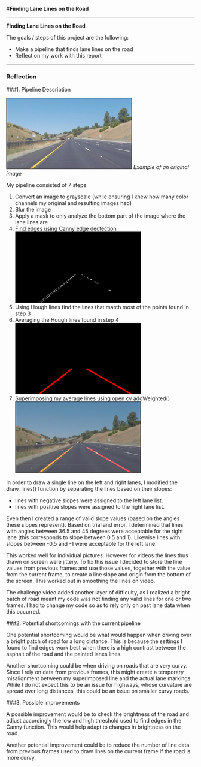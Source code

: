 #**Finding Lane Lines on the Road** 


---

**Finding Lane Lines on the Road**

The goals / steps of this project are the following:
* Make a pipeline that finds lane lines on the road
* Reflect on my work with this report


[//]: # (Image References)

[image1]: ./examples/original.png "Original"
[image2]: ./examples/canny.png "Canny"
[image3]: ./examples/houghLines.png "Hough Lines"
[image4]: ./examples/final.png "Final"

---

### Reflection

###1. Pipeline Description

![alt text][image1]
*Example of an original image*

My pipeline consisted of 7 steps:

1. Convert an image to grayscale (while ensuring I knew how many color channels my original and resulting images had)
2. Blur the image
3. Apply a mask to only analyze the bottom part of the image where the lane lines are
4. Find edges using Canny edge dectection
![alt text][image2]
5. Using Hough lines find the lines that match most of the points found in step 3
6. Averaging the Hough lines found in step 4
![alt text][image3]
7. Superimposing my average lines using open cv addWeighted()
![alt text][image4]


In order to draw a single line on the left and right lanes, I modified the draw_lines() function by separating the lines based on their slopes: 
* lines with negative slopes were assigned to the left lane list.
* lines with positive slopes were assigned to the right lane list.

Even then I created a range of valid slope values (based on the angles these slopes represent). 
Based on trial and error, I determined that lines with angles between 36.5 and 45 degrees were acceptable for the right lane (this corresponds to slope between 0.5 and 1). 
Likewise lines with slopes between -0.5 and -1 were acceptable for the left lane.

This worked well for individual pictures. However for videos the lines thus drawn on screen were jittery. 
To fix this issue I decided to store the line values from previous frames and use those values, together with the value from the current frame, to create a line slope and origin from the bottom of the screen.
This worked out in smoothing the lines on video.

The challenge video added another layer of difficulty, as I realized a bright patch of road meant my code was not finding any valid lines for one or two frames. I had to change my code so as to rely only on past lane data when this occurred.


###2. Potential shortcomings with the current pipeline

One potential shortcoming would be what would happen when driving over a bright patch of road for a long distance.
This is because the settings I found to find edges work best when there is a high contrast between the asphalt of the road and the painted lanes lines.

Another shortcoming could be when driving on roads that are very curvy. Since I rely on data from previous frames, this might create a temporary misalignment between my superimposed line and the actual lane markings. While I do not expect this to be an issue for highways, whose curvature are spread over long distances, this could be an issue on smaller curvy roads.


###3. Possible improvements

A possible improvement would be to check the brightness of the road and adjust accordingly the low and high threshold used to find edges in the Canny function. This would help adapt to changes in brightness on the road.

Another potential improvement could be to reduce the number of line data from previous frames used to draw lines on the current frame if the road is more curvy.